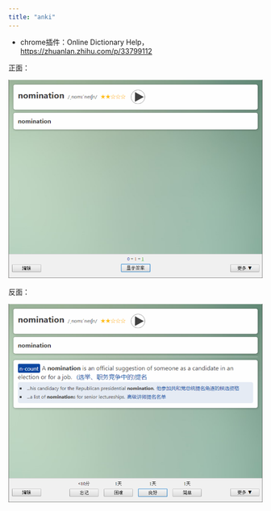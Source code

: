 ```yaml
---
title: "anki"
---
```


- chrome插件：Online Dictionary Help， https://zhuanlan.zhihu.com/p/33799112

正面：

![600](assets/Pasted%20image%2020221112110839.png)

反面：

![600](assets/Pasted%20image%2020221112110857.png)